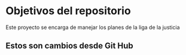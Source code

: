 # Objetivos del repositorio

Este proyecto se encarga de manejar los planes de la liga de la justicia


## Estos son cambios desde Git Hub
